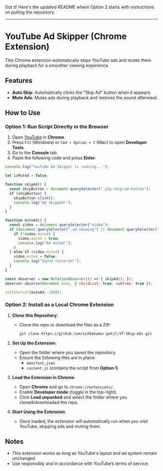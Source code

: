 Got it! Here's the updated README where Option 2 starts with instructions on pulling the repository:

---

# YouTube Ad Skipper (Chrome Extension)

This Chrome extension automatically skips YouTube ads and mutes them during playback for a smoother viewing experience.

## Features
- **Auto Skip**: Automatically clicks the "Skip Ad" button when it appears.
- **Mute Ads**: Mutes ads during playback and restores the sound afterward.

## How to Use

### Option 1: Run Script Directly in the Browser
1. Open [YouTube](https://www.youtube.com) in **Chrome**.
2. Press `F12` (Windows) or `Cmd + Option + I` (Mac) to open **Developer Tools**.
3. Go to the **Console** tab.
4. Paste the following code and press **Enter**:

```javascript
console.log("YouTube Ad Skipper is running...");

let isMuted = false;

function skipAd() {
  const skipButton = document.querySelector(".ytp-skip-ad-button");
  if (skipButton) {
    skipButton.click();
    console.log("Ad skipped!");
  }
}

function muteAd() {
  const video = document.querySelector("video");
  if (document.querySelector(".ad-showing") || document.querySelector(".ytp-ad-persistent-progress-bar-container")) {
    if (!video.muted) {
      video.muted = true;
      console.log("Ad muted!");
    }
  } else if (video.muted) {
    video.muted = false;
    console.log("Sound restored!");
  }
}

const observer = new MutationObserver(() => { skipAd(); });
observer.observe(document.body, { childList: true, subtree: true });

setInterval(muteAd, 1000);
```

### Option 2: Install as a Local Chrome Extension
1. **Clone this Repository**:
   - Clone the repo or download the files as a ZIP:
     ```bash
     git clone https://github.com/siddakumar-patil/YT-Skip-Ads.git
     ```

2. **Set Up the Extension**:
   - Open the folder where you saved the repository.
   - Ensure the following files are in place:
     - `manifest.json`
     - `content.js` (contains the script from **Option 1**)

3. **Load the Extension in Chrome**:
   - Open **Chrome** and go to `chrome://extensions/`.
   - Enable **Developer mode** (toggle in the top-right).
   - Click **Load unpacked** and select the folder where you cloned/downloaded the repo.

4. **Start Using the Extension**:
   - Once loaded, the extension will automatically run when you visit YouTube, skipping ads and muting them.

## Notes
- This extension works as long as YouTube's layout and ad system remain unchanged.
- Use responsibly and in accordance with YouTube’s terms of service.